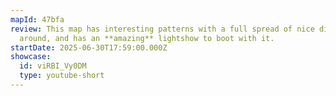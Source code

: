 ```yaml
---
mapId: 47bfa
review: This map has interesting patterns with a full spread of nice diffs all
  around, and has an **amazing** lightshow to boot with it.
startDate: 2025-06-30T17:59:00.000Z
showcase:
  id: viRBI_Vy0DM
  type: youtube-short
---
```

